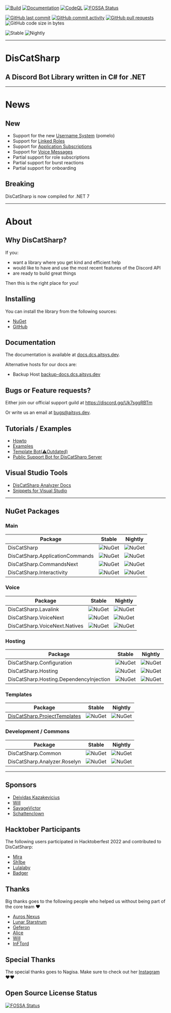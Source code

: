 [![Build](https://github.com/Aiko-IT-Systems/DisCatSharp/actions/workflows/build.yml/badge.svg)](https://github.com/Aiko-IT-Systems/DisCatSharp/actions/workflows/build.yml) [![Documentation](https://github.com/Aiko-IT-Systems/DisCatSharp/actions/workflows/documentation.yml/badge.svg)](https://github.com/Aiko-IT-Systems/DisCatSharp/actions/workflows/documentation.yml) [![CodeQL](https://github.com/Aiko-IT-Systems/DisCatSharp/actions/workflows/codeql-analysis.yml/badge.svg)](https://github.com/Aiko-IT-Systems/DisCatSharp/actions/workflows/codeql-analysis.yml) [![FOSSA Status](https://app.fossa.com/api/projects/git%2Bgithub.com%2FAiko-IT-Systems%2FDisCatSharp.svg?type=shield)](https://app.fossa.com/reports/d18d903c-f217-4d82-a7ec-e113fb147275?ref=badge_shield)

[![GitHub last commit](https://img.shields.io/github/last-commit/Aiko-IT-Systems/DisCatSharp?label=Last%20Commit&style=flat-square&logo=github)](https://aitsys.dev/source/DisCatSharp/history/) [![GitHub commit activity](https://img.shields.io/github/commit-activity/w/Aiko-IT-Systems/DisCatSharp?label=Commit%20Activity&style=flat-square&logo=github)](https://github.com/Aiko-IT-Systems/DisCatSharp/commits/main)
[![GitHub pull requests](https://img.shields.io/github/issues-pr/Aiko-IT-Systems/DisCatSharp?label=PRs&style=flat-square&logo=github&logo=gitub)](https://github.com/Aiko-IT-Systems/DisCatSharp/pulls) ![GitHub code size in bytes](https://img.shields.io/github/languages/code-size/Aiko-IT-Systems/DisCatSharp?label=Size&style=flat-square&logo=github)

![Stable](https://img.shields.io/nuget/v/DisCatSharp?color=1F8B4C&label=Stable&style=flat-square&logo=Nuget) ![Nightly](https://img.shields.io/nuget/vpre/DisCatSharp?color=AD1457&label=Nightly&style=flat-square&logo=Nuget)

----

# DisCatSharp
## A Discord Bot Library written in C# for .NET

----

# News

## New

- Support for the new [Username System](https://dis.gd/usernames) (pomelo)
- Support for [Linked Roles](https://discord.com/build/linked-roles)
- Support for [Application Subscriptions](https://discord.com/build/apply-now)
- Support for [Voice Messages](https://support.discord.com/hc/en-us/articles/13091096725527)
- Partial support for role subscriptions
- Partial support for burst reactions
- Partial support for onboarding

## Breaking

DisCatSharp is now compiled for .NET 7

----

# About

## Why DisCatSharp?

If you:
- want a library where you get kind and efficient help
- would like to have and use the most recent features of the Discord API
- are ready to build great things

Then this is the right place for you!

## Installing

You can install the library from the following sources:
- [NuGet](https://www.nuget.org/profiles/DisCatSharp)
- [GitHub](https://github.com/orgs/Aiko-IT-Systems/packages?tab=packages&q=DisCatSharp)

## Documentation

The documentation is available at [docs.dcs.aitsys.dev](https://docs.dcs.aitsys.dev).

Alternative hosts for our docs are:
- Backup Host [backup-docs.dcs.aitsys.dev](https://backup-docs.dcs.aitsys.dev)


## Bugs or Feature requests?

Either join our official support guild at https://discord.gg/Uk7sggRBTm

Or write us an email at [bugs@aitsys.dev](mailto:bugs@aitsys.dev).

<!-- All requests are tracked at [aitsys.dev](https://aitsys.dev/proje<ct/view/1/). We currently don't do that for reasons -->

## Tutorials / Examples

* [Howto](https://docs.dcs.aitsys.dev/articles/basics/bot_account.html)
* [Examples](https://github.com/Aiko-IT-Systems/DisCatSharp.Examples)
* [Template Bot(:warning:Outdated)](https://github.com/Aiko-IT-Systems/DisCatSharp.TemplateBot)
* [Public Support Bot for DisCatSharp Server](https://github.com/Aiko-IT-Systems/DisCatSharp.Support)

## Visual Studio Tools
* [DisCatSharp Analyzer Docs](https://docs.dcs.aitsys.dev/vs/index)
* [Snippets for Visual Studio](https://github.com/Aiko-IT-Systems/DisCatSharp.Snippets)

----

## NuGet Packages

### Main

| Package                         | Stable                                                                                                           | Nightly                                                                                                                             |
| ------------------------------- | ---------------------------------------------------------------------------------------------------------------- | ----------------------------------------------------------------------------------------------------------------------------------- |
| DisCatSharp                     | ![NuGet](https://img.shields.io/nuget/v/DisCatSharp.svg?label=&logo=nuget&style=flat-square)                     | ![NuGet](https://img.shields.io/nuget/vpre/DisCatSharp.svg?label=&logo=nuget&style=flat-square&color=%23ff1493)                     |
| DisCatSharp.ApplicationCommands | ![NuGet](https://img.shields.io/nuget/v/DisCatSharp.ApplicationCommands.svg?label=&logo=nuget&style=flat-square) | ![NuGet](https://img.shields.io/nuget/vpre/DisCatSharp.ApplicationCommands.svg?label=&logo=nuget&style=flat-square&color=%23ff1493) |
| DisCatSharp.CommandsNext        | ![NuGet](https://img.shields.io/nuget/v/DisCatSharp.CommandsNext.svg?label=&logo=nuget&style=flat-square)        | ![NuGet](https://img.shields.io/nuget/vpre/DisCatSharp.CommandsNext.svg?label=&logo=nuget&style=flat-square&color=%23ff1493)        |
| DisCatSharp.Interactivity       | ![NuGet](https://img.shields.io/nuget/v/DisCatSharp.Interactivity.svg?label=&logo=nuget&style=flat-square)       | ![NuGet](https://img.shields.io/nuget/vpre/DisCatSharp.Interactivity.svg?label=&logo=nuget&style=flat-square&color=%23ff1493)       |

### Voice

| Package                       | Stable                                                                                                         | Nightly                                                                                                                           |
| ----------------------------- | -------------------------------------------------------------------------------------------------------------- | --------------------------------------------------------------------------------------------------------------------------------- |
| DisCatSharp.Lavalink          | ![NuGet](https://img.shields.io/nuget/v/DisCatSharp.Lavalink.svg?label=&logo=nuget&style=flat-square)          | ![NuGet](https://img.shields.io/nuget/vpre/DisCatSharp.Lavalink.svg?label=&logo=nuget&style=flat-square&color=%23ff1493)          |
| DisCatSharp.VoiceNext         | ![NuGet](https://img.shields.io/nuget/v/DisCatSharp.VoiceNext.svg?label=&logo=nuget&style=flat-square)         | ![NuGet](https://img.shields.io/nuget/vpre/DisCatSharp.VoiceNext.svg?label=&logo=nuget&style=flat-square&color=%23ff1493)         |
| DisCatSharp.VoiceNext.Natives | ![NuGet](https://img.shields.io/nuget/v/DisCatSharp.VoiceNext.Natives.svg?label=&logo=nuget&style=flat-square) | ![NuGet](https://img.shields.io/nuget/vpre/DisCatSharp.VoiceNext.Natives.svg?label=&logo=nuget&style=flat-square&color=%23ff1493) |

### Hosting

| Package                                 | Stable                                                                                                                   | Nightly                                                                                                                                     |
| --------------------------------------- | ------------------------------------------------------------------------------------------------------------------------ | ------------------------------------------------------------------------------------------------------------------------------------------- |
| DisCatSharp.Configuration               | ![NuGet](https://img.shields.io/nuget/v/DisCatSharp.Configuration.svg?label=&logo=nuget&style=flat-square)               | ![NuGet](https://img.shields.io/nuget/vpre/DisCatSharp.Configuration.svg?label=&logo=nuget&color=%23ff1493&style=flat-square)               |
| DisCatSharp.Hosting                     | ![NuGet](https://img.shields.io/nuget/v/DisCatSharp.Hosting.svg?label=&logo=nuget&style=flat-square)                     | ![NuGet](https://img.shields.io/nuget/vpre/DisCatSharp.Hosting.svg?label=&logo=nuget&color=%23ff1493&style=flat-square)                     |
| DisCatSharp.Hosting.DependencyInjection | ![NuGet](https://img.shields.io/nuget/v/DisCatSharp.Hosting.DependencyInjection.svg?label=&logo=nuget&style=flat-square) | ![NuGet](https://img.shields.io/nuget/vpre/DisCatSharp.Hosting.DependencyInjection.svg?label=&logo=nuget&color=%23ff1493&style=flat-square) |

### Templates

| Package                                                                                         | Stable                                                                                                        | Nightly                                                                                                                          |
| ----------------------------------------------------------------------------------------------- | ------------------------------------------------------------------------------------------------------------- | -------------------------------------------------------------------------------------------------------------------------------- |
| [DisCatSharp.ProjectTemplates](https://github.com/Aiko-IT-Systems/DisCatSharp.ProjectTemplates) | ![NuGet](https://img.shields.io/nuget/v/DisCatSharp.ProjectTemplates.svg?label=&logo=nuget&style=flat-square) | ![NuGet](https://img.shields.io/nuget/vpre/DisCatSharp.ProjectTemplates.svg?label=&logo=nuget&color=%23ff1493&style=flat-square) |

### Development / Commons

| Package                      | Stable                                                                                                        | Nightly                                                                                                                          |
| ---------------------------- | ------------------------------------------------------------------------------------------------------------- | -------------------------------------------------------------------------------------------------------------------------------- |
| DisCatSharp.Common           | ![NuGet](https://img.shields.io/nuget/v/DisCatSharp.Common.svg?label=&logo=nuget&style=flat-square)           | ![NuGet](https://img.shields.io/nuget/vpre/DisCatSharp.Common.svg?label=&logo=nuget&style=flat-square&color=%23ff1493)           |
| DisCatSharp.Analyzer.Roselyn | ![NuGet](https://img.shields.io/nuget/v/DisCatSharp.Analyzer.Roselyn.svg?label=&logo=nuget&style=flat-square) | ![NuGet](https://img.shields.io/nuget/vpre/DisCatSharp.Analyzer.Roselyn.svg?label=&logo=nuget&style=flat-square&color=%23ff1493) |


----

## Sponsors

- [Deividas Kazakevicius](https://github.com/DeividasKaza)
- [Will](https://github.com/villChurch)
- [SavageVictor](https://github.com/SavageVictor)
- [Schattenclown](https://github.com/Schattenclown)

## Hacktober Participants

The following users participated in Hacktoberfest 2022 and contributed to DisCatSharp:
- [Mira](https://github.com/TheXorog)
- [Sh1be](https://github.com/xMaxximum)
- [Lulalaby](https://github.com/Lulalaby)
- [Badger](https://github.com/JBraunsmaJr)

## Thanks

Big thanks goes to the following people who helped us without being part of the core team ♥️
- [Auros Nexus](https://github.com/Auros)
- [Lunar Starstrum](https://github.com/OoLunar)
- [Geferon](https://github.com/geferon)
- [Alice](https://github.com/QuantuChi)
- [Will](https://github.com/villChurch)
- [InFTord](https://github.com/InFTord)

## Special Thanks

The special thanks goes to Nagisa. Make sure to check out her [Instagram](https://www.instagram.com/nagisaarts_/) ♥️♥️

## Open Source License Status

[![FOSSA Status](https://app.fossa.com/api/projects/git%2Bgithub.com%2FAiko-IT-Systems%2FDisCatSharp.svg?type=large)](https://app.fossa.com/reports/d18d903c-f217-4d82-a7ec-e113fb147275?ref=badge_large)
